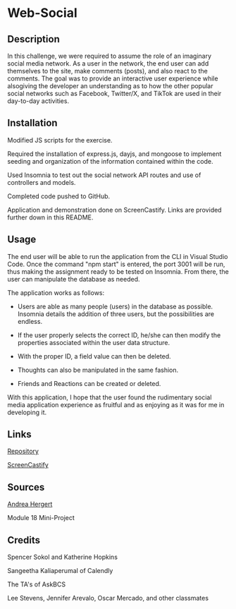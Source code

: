 # Web-Social

## Description
In this challenge, we were required to assume the role of an imaginary social media network. As a user in the network, the end user can add themselves to the site, make comments (posts), and also react to the comments. The goal was to provide an interactive user experience while alsogiving the developer an understanding as to how the other popular social networks such as Facebook, Twitter/X, and TikTok are used in their day-to-day activities. 

## Installation
Modified JS scripts for the exercise.

Required the installation of express.js, dayjs, and mongoose to implement seeding and organization of the information contained within the code.

Used Insomnia to test out the social network API routes and use of controllers and models.

Completed code pushed to GitHub.

Application and demonstration done on ScreenCastify.  Links are provided further down in this README.

## Usage
The end user will be able to run the application from the CLI in Visual Studio Code. Once the command "npm start" is entered, the port 3001 will be run, thus making the assignment ready to be tested on Insomnia. From there, the user can manipulate the database as needed.

The application works as follows:

- Users are able as many people (users) in the database as possible. Insomnia details the addition of three users, but the possibilities are endless.

- If the user properly selects the correct ID, he/she can then modify the properties associated within the user data structure.

- With the proper ID, a field value can then be deleted.

- Thoughts can also be manipulated in the same fashion.

- Friends and Reactions can be created or deleted.

With this application, I hope that the user found the rudimentary social media application experience as fruitful and as enjoying as it was for me in developing it. 

## Links
[Repository](https://github.com/AbeThomas82/Web-Social)

[ScreenCastify](https://drive.google.com/file/d/1xKWC1fOL6WsMH9LZsmcE0lNJt-Yl3t-1/view)

## Sources
[Andrea Hergert](https://www.youtube.com/watch?v=CMaXuKK3Jjc)

Module 18 Mini-Project

## Credits
Spencer Sokol and Katherine Hopkins

Sangeetha Kaliaperumal of Calendly

The TA's of AskBCS

Lee Stevens, Jennifer Arevalo, Oscar Mercado, and other classmates